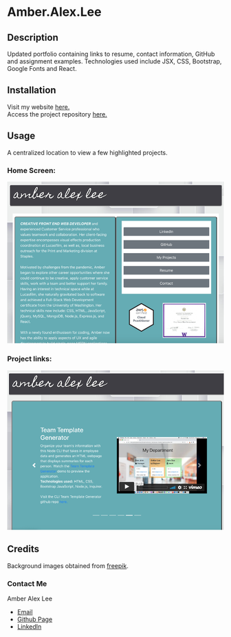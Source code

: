 # Amber.Alex.Lee  

## Description
Updated portfolio containing links to resume, contact information, GitHub and assignment examples. Technologies used include JSX, CSS, Bootstrap, Google Fonts and React.    

## Installation  

Visit my website [here.](https://lee-amber-alex.github.io/lee.amber.alex/)  
Access the project repository [here.](https://github.com/lee-amber-alex/amber.lee)  



## Usage  

A centralized location to view a few highlighted projects.

### Home Screen:  

![Home Page.](src/img/home.png) 

### Project links:  

![links.](src/img/projects.png)   

## Credits  

Background images obtained from [freepik](http://www.freepik.com).  

### Contact Me  
 
Amber Alex Lee
- [Email](lee.amber.alex@gmail.com)
- [Github Page](https://github.com/lee-amber-alex)
- [LinkedIn](www.linkedin.com/in/leeamberalex)